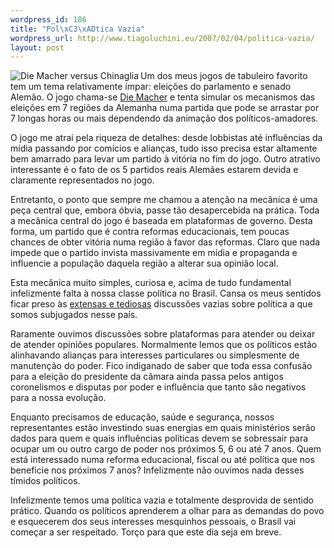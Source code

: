 ```yaml
--- 
wordpress_id: 186
title: "Pol\xC3\xADtica Vazia"
wordpress_url: http://www.tiagoluchini.eu/2007/02/04/politica-vazia/
layout: post
---
```

<img src="http://www.tiagoluchini.eu/wp-content/uploads/2007/02/die-macher.jpg" alt="Die Macher versus Chinaglia" id="image187" title="Die Macher versus Chinaglia" align="left" />Um dos meus jogos de tabuleiro favorito tem um tema relativamente ímpar: eleições do parlamento e senado Alemão. O jogo chama-se <a href="http://www.boardgamegeek.com/game/1" target="_blank">Die Macher</a> e tenta simular os mecanismos das eleições em 7 regiões da Alemanha numa partida que pode se arrastar por 7 longas horas ou mais dependendo da animação dos políticos-amadores.

O jogo me atrai pela riqueza de detalhes: desde lobbistas até influências da mídia passando por comícios e alianças, tudo isso precisa estar altamente bem amarrado para levar um partido à vitória no fim do jogo. Outro atrativo interessante é o fato de os 5 partidos reais Alemães estarem devida e claramente representados no jogo.

Entretanto, o ponto que sempre me chamou a atenção na mecânica é uma peça central que, embora óbvia, passe tão desapercebida na prática. Toda a mecânica central do jogo é baseada em plataformas de governo. Desta forma, um partido que é contra reformas educacionais, tem poucas chances de obter vitória numa região à favor das reformas. Claro que nada impede que o partido invista massivamente em mídia e propaganda e influencie a população daquela região a alterar sua opinião local.

Esta mecânica muito simples, curiosa e, acima de tudo fundamental infelizmente falta à nossa classe política no Brasil. Cansa os meus sentidos ficar preso às <a href="http://www1.folha.uol.com.br/folha/colunas/brasiliaonline/ult2307u141.shtml" target="_blank">extensas e tediosas</a> discussões vazias sobre política a que somos subjugados nesse país.

Raramente ouvimos discussões sobre plataformas para atender ou deixar de atender opiniões populares. Normalmente lemos que os políticos estão alinhavando alianças para interesses particulares ou simplesmente de manutenção do poder. Fico indiganado de saber que toda essa confusão para a eleição do presidente da câmara ainda passa pelos antigos coronelismos e disputas por poder e influência que tanto são negativos para a nossa evolução.

Enquanto precisamos de educação, saúde e segurança, nossos representantes estão investindo suas energias em quais ministérios serão dados para quem e quais influências políticas devem se sobressair para ocupar um ou outro cargo de poder nos próximos 5, 6 ou até 7 anos. Quem está interessado numa reforma educacional, fiscal ou até política que nos beneficie nos próximos 7 anos? Infelizmente não ouvimos nada desses tímidos políticos.

Infelizmente temos uma política vazia e totalmente desprovida de sentido prático. Quando os políticos aprenderem a olhar para as demandas do povo e esquecerem dos seus interesses mesquinhos pessoais, o Brasil vai começar a ser respeitado. Torço para que este dia seja em breve.
